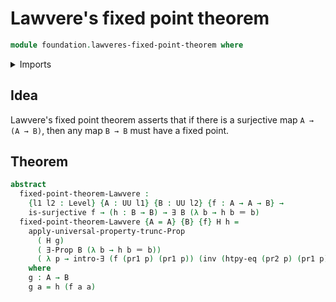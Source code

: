 # Lawvere's fixed point theorem

```agda
module foundation.lawveres-fixed-point-theorem where
```

<details><summary>Imports</summary>

```agda
open import foundation.dependent-pair-types
open import foundation.existential-quantification
open import foundation.function-extensionality
open import foundation.propositional-truncations
open import foundation.surjective-maps
open import foundation.universe-levels

open import foundation-core.identity-types
```

</details>

## Idea

Lawvere's fixed point theorem asserts that if there is a surjective map
`A → (A → B)`, then any map `B → B` must have a fixed point.

## Theorem

```agda
abstract
  fixed-point-theorem-Lawvere :
    {l1 l2 : Level} {A : UU l1} {B : UU l2} {f : A → A → B} →
    is-surjective f → (h : B → B) → ∃ B (λ b → h b ＝ b)
  fixed-point-theorem-Lawvere {A = A} {B} {f} H h =
    apply-universal-property-trunc-Prop
      ( H g)
      ( ∃-Prop B (λ b → h b ＝ b))
      ( λ p → intro-∃ (f (pr1 p) (pr1 p)) (inv (htpy-eq (pr2 p) (pr1 p))))
    where
    g : A → B
    g a = h (f a a)
```
